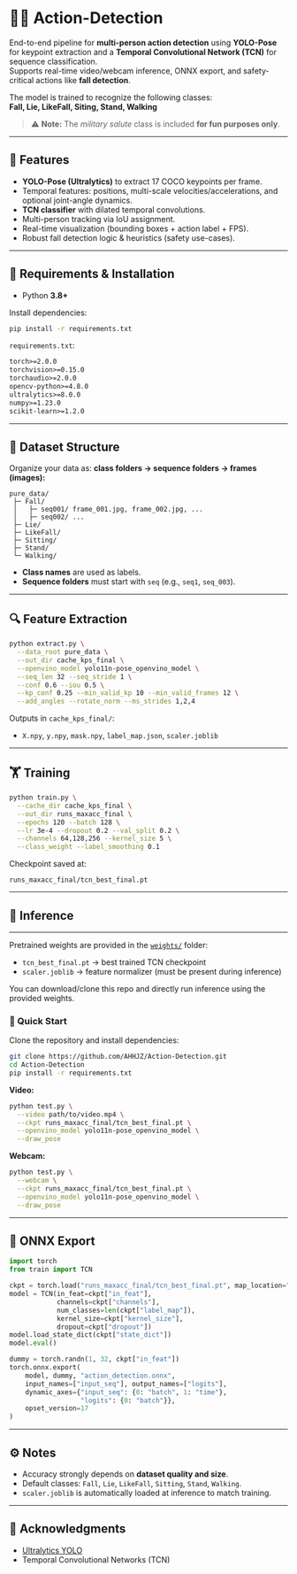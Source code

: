 # 🏃‍♂️ Action-Detection
End-to-end pipeline for **multi-person action detection** using **YOLO-Pose** for keypoint extraction and a **Temporal Convolutional Network (TCN)** for sequence classification.  
Supports real-time video/webcam inference, ONNX export, and safety-critical actions like **fall detection**.  

The model is trained to recognize the following classes:  
**Fall, Lie, LikeFall, Siting, Stand, Walking**

> ⚠️ **Note:** The *military salute* class is included **for fun purposes only**.

---

## 📌 Features
- **YOLO-Pose (Ultralytics)** to extract 17 COCO keypoints per frame.  
- Temporal features: positions, multi-scale velocities/accelerations, and optional joint-angle dynamics.  
- **TCN classifier** with dilated temporal convolutions.  
- Multi-person tracking via IoU assignment.  
- Real-time visualization (bounding boxes + action label + FPS).  
- Robust fall detection logic & heuristics (safety use-cases).  

---

## 🔧 Requirements & Installation
- Python **3.8+**

Install dependencies:
```bash
pip install -r requirements.txt
````

`requirements.txt`:

```txt
torch>=2.0.0
torchvision>=0.15.0
torchaudio>=2.0.0
opencv-python>=4.8.0
ultralytics>=8.0.0
numpy>=1.23.0
scikit-learn>=1.2.0
```

---

## 📂 Dataset Structure

Organize your data as: **class folders → sequence folders → frames (images):**

```
pure_data/
 ├─ Fall/
 │   ├─ seq001/ frame_001.jpg, frame_002.jpg, ...
 │   ├─ seq002/ ...
 ├─ Lie/
 ├─ LikeFall/    
 ├─ Sitting/
 ├─ Stand/
 └─ Walking/
```

* **Class names** are used as labels.
* **Sequence folders** must start with `seq` (e.g., `seq1`, `seq_003`).

---

## 🔍 Feature Extraction

```bash
python extract.py \
  --data_root pure_data \
  --out_dir cache_kps_final \
  --openvino_model yolo11n-pose_openvino_model \
  --seq_len 32 --seq_stride 1 \
  --conf 0.6 --iou 0.5 \
  --kp_conf 0.25 --min_valid_kp 10 --min_valid_frames 12 \
  --add_angles --rotate_norm --ms_strides 1,2,4
```

Outputs in `cache_kps_final/`:

* `X.npy`, `y.npy`, `mask.npy`, `label_map.json`, `scaler.joblib`

---

## 🏋️ Training

```bash
python train.py \
  --cache_dir cache_kps_final \
  --out_dir runs_maxacc_final \
  --epochs 120 --batch 128 \
  --lr 3e-4 --dropout 0.2 --val_split 0.2 \
  --channels 64,128,256 --kernel_size 5 \
  --class_weight --label_smoothing 0.1
```

Checkpoint saved at:

```
runs_maxacc_final/tcn_best_final.pt
```

---

## 🎥 Inference
---


Pretrained weights are provided in the [`weights/`](weights/) folder:  
- `tcn_best_final.pt` → best trained TCN checkpoint  
- `scaler.joblib` → feature normalizer (must be present during inference)  

You can download/clone this repo and directly run inference using the provided weights.

### 🚀 Quick Start

Clone the repository and install dependencies:

```bash
git clone https://github.com/AHHJZ/Action-Detection.git
cd Action-Detection
pip install -r requirements.txt
```
**Video:**

```bash
python test.py \
  --video path/to/video.mp4 \
  --ckpt runs_maxacc_final/tcn_best_final.pt \
  --openvino_model yolo11n-pose_openvino_model \
  --draw_pose
```

**Webcam:**

```bash
python test.py \
  --webcam \
  --ckpt runs_maxacc_final/tcn_best_final.pt \
  --openvino_model yolo11n-pose_openvino_model \
  --draw_pose
```

---

## 🔄 ONNX Export

```python
import torch
from train import TCN

ckpt = torch.load("runs_maxacc_final/tcn_best_final.pt", map_location="cpu")
model = TCN(in_feat=ckpt["in_feat"],
            channels=ckpt["channels"],
            num_classes=len(ckpt["label_map"]),
            kernel_size=ckpt["kernel_size"],
            dropout=ckpt["dropout"])
model.load_state_dict(ckpt["state_dict"])
model.eval()

dummy = torch.randn(1, 32, ckpt["in_feat"])
torch.onnx.export(
    model, dummy, "action_detection.onnx",
    input_names=["input_seq"], output_names=["logits"],
    dynamic_axes={"input_seq": {0: "batch", 1: "time"},
                  "logits": {0: "batch"}},
    opset_version=17
)
```

---

## ⚙️ Notes

* Accuracy strongly depends on **dataset quality and size**.
* Default classes: `Fall`, `Lie`, `LikeFall`, `Sitting`, `Stand`, `Walking`.
* `scaler.joblib` is automatically loaded at inference to match training.

---

## 🙌 Acknowledgments

* [Ultralytics YOLO](https://github.com/ultralytics/ultralytics)
* Temporal Convolutional Networks (TCN)
